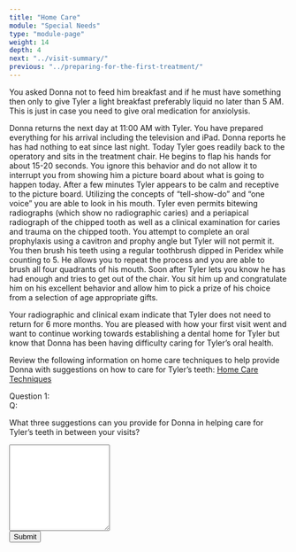 ```yaml
---
title: "Home Care"
module: "Special Needs"
type: "module-page"
weight: 14
depth: 4
next: "../visit-summary/"
previous: "../preparing-for-the-first-treatment/"
---
```

<form method="post" action="."><div class="pageblock"><p>You asked Donna not to feed him breakfast and if he must have something then only to give Tyler a light breakfast preferably liquid no later than 5 AM.  This is  just in case you need to give oral medication for anxiolysis.</p>
<p>Donna returns the next day at 11:00 AM with Tyler. You have prepared everything for his arrival including the television and iPad. Donna reports he has had nothing to eat since last night. Today Tyler goes readily back to the operatory and sits in the treatment chair. He begins to flap his hands for about 15-20 seconds. You ignore this behavior and do not allow it to interrupt you from showing him a picture board about what is going to happen today. After a few minutes Tyler appears to be calm and receptive to the picture board. Utilizing the concepts of “tell-show-do” and “one voice” you are able to look in his mouth. Tyler even permits bitewing radiographs (which show no radiographic caries) and a periapical radiograph of the chipped tooth as well as a clinical examination for caries and trauma on the chipped tooth. You attempt to complete an oral prophylaxis using a cavitron and prophy angle but Tyler will not permit it. You then brush his teeth using a regular toothbrush dipped in Peridex while counting to 5. He allows you to repeat the process and you are able to brush all four quadrants of his mouth.  Soon after Tyler lets you know he has had enough and tries to get out of the chair. You sit him up and congratulate him on his excellent behavior and allow him to pick a prize of his choice from a selection of age appropriate gifts.</p>
<p>Your radiographic and clinical exam indicate that Tyler does not need to return for 6 more months. 
You are pleased with how your first visit went and want to continue working towards establishing a dental home for Tyler but know that Donna has been having difficulty caring for Tyler’s oral health.  </p>
</div><div class="pageblock"><p>Review the following information on home care techniques to help provide Donna with suggestions on how to care for Tyler’s teeth: <a href="http://ccnmtl.columbia.edu/projects/pass/SpecialNeeds_Mod5/Caregivers%20at%20home%20oral%20health%20tips.ppt">Home Care Techniques</a></p>
</div><div class="pageblock mod5-previsit">







  


<div class="cases"><div class="casetitle">Question 1:</div><div class="casecontent"><div class="casequestion"><div class="casequestion-text clearfix"><div class="q-mod5">Q:</div><div class="question-text"><p>What three suggestions can you provide for Donna in helping care for Tyler’s teeth in between your visits?</p></div></div><textarea rows="10" name="question160" class="form-control"></textarea></div></div></div>



  <script src="/media/quizblock/js/quizshow.js"></script>



</div><div class="submit-container"><input class="btn btn-info btn-submit-section" type="submit" value="Submit" /></div></form>